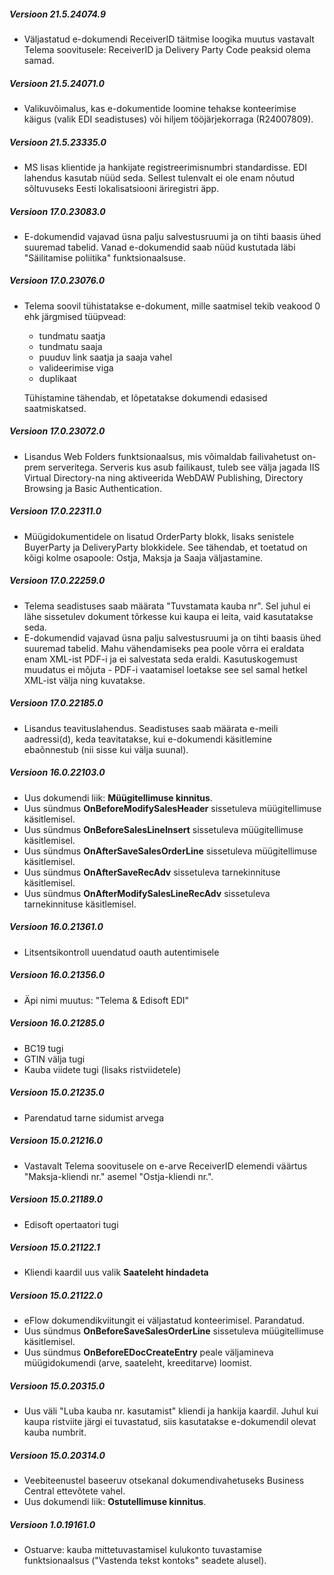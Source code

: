 ---
---

##### Versioon 21.5.24074.9
- Väljastatud e-dokumendi ReceiverID täitmise loogika muutus vastavalt Telema soovitusele: ReceiverID ja Delivery Party Code peaksid olema samad.

##### Versioon 21.5.24071.0
- Valikuvõimalus, kas e-dokumentide loomine tehakse konteerimise käigus (valik EDI seadistuses) või hiljem tööjärjekorraga (R24007809).

##### Versioon 21.5.23335.0
- MS lisas klientide ja hankijate registreerimisnumbri standardisse. EDI lahendus kasutab nüüd seda. Sellest tulenvalt ei ole enam nõutud sõltuvuseks Eesti lokalisatsiooni äriregistri äpp.

##### Versioon 17.0.23083.0
- E-dokumendid vajavad üsna palju salvestusruumi ja on tihti baasis ühed suuremad tabelid. Vanad e-dokumendid saab nüüd kustutada läbi "Säilitamise poliitika" funktsionaalsuse.

##### Versioon 17.0.23076.0
- Telema soovil tühistatakse e-dokument, mille saatmisel tekib veakood 0 ehk järgmised tüüpvead:
  - tundmatu saatja 
  - tundmatu saaja 
  - puuduv link saatja ja saaja vahel 
  - valideerimise viga 
  - duplikaat
  
  Tühistamine tähendab, et lõpetatakse dokumendi edasised saatmiskatsed.

##### Versioon 17.0.23072.0
- Lisandus Web Folders funktsionaalsus, mis võimaldab failivahetust on-prem serveritega. Serveris kus asub failikaust, tuleb see välja jagada IIS Virtual Directory-na ning aktiveerida WebDAW Publishing, Directory Browsing ja Basic Authentication.

##### Versioon 17.0.22311.0
- Müügidokumentidele on lisatud OrderParty blokk, lisaks senistele BuyerParty ja DeliveryParty blokkidele. See tähendab, et toetatud on kõigi kolme osapoole: Ostja, Maksja ja Saaja väljastamine.

##### Versioon 17.0.22259.0
- Telema seadistuses saab määrata "Tuvstamata kauba nr". Sel juhul ei lähe sissetulev dokument tõrkesse kui kaupa ei leita, vaid kasutatakse seda.
- E-dokumendid vajavad üsna palju salvestusruumi ja on tihti baasis ühed suuremad tabelid. Mahu vähendamiseks pea poole võrra ei eraldata enam XML-ist PDF-i ja ei salvestata seda eraldi. Kasutuskogemust muudatus ei mõjuta - PDF-i vaatamisel loetakse see sel samal hetkel XML-ist välja ning kuvatakse.

##### Versioon 17.0.22185.0
- Lisandus teavituslahendus. Seadistuses saab määrata e-meili aadressi(d), keda teavitatakse, kui e-dokumendi käsitlemine ebaõnnestub (nii sisse kui välja suunal).  
  
##### Versioon 16.0.22103.0
- Uus dokumendi liik: **Müügitellimuse kinnitus**.
- Uus sündmus **OnBeforeModifySalesHeader** sissetuleva müügitellimuse käsitlemisel.
- Uus sündmus **OnBeforeSalesLineInsert** sissetuleva müügitellimuse käsitlemisel.
- Uus sündmus **OnAfterSaveSalesOrderLine** sissetuleva müügitellimuse käsitlemisel.
- Uus sündmus **OnAfterSaveRecAdv** sissetuleva tarnekinnituse käsitlemisel.
- Uus sündmus **OnAfterModifySalesLineRecAdv** sissetuleva tarnekinnituse käsitlemisel.

##### Versioon 16.0.21361.0
- Litsentsikontroll uuendatud oauth autentimisele

##### Versioon 16.0.21356.0
- Äpi nimi muutus: "Telema & Edisoft EDI"

##### Versioon 16.0.21285.0
- BC19 tugi
- GTIN välja tugi
- Kauba viidete tugi (lisaks ristviidetele)

##### Versioon 15.0.21235.0
- Parendatud tarne sidumist arvega 
  
##### Versioon 15.0.21216.0
- Vastavalt Telema soovitusele on e-arve ReceiverID elemendi väärtus "Maksja-kliendi nr." asemel "Ostja-kliendi nr.".
  
##### Versioon 15.0.21189.0
- Edisoft opertaatori tugi

##### Versioon 15.0.21122.1
- Kliendi kaardil uus valik **Saateleht hindadeta**

##### Versioon 15.0.21122.0
- eFlow dokumendikviitungit ei väljastatud konteerimisel. Parandatud.
- Uus sündmus **OnBeforeSaveSalesOrderLine** sissetuleva müügitellimuse käsitlemisel.
- Uus sündmus **OnBeforeEDocCreateEntry** peale väljamineva müügidokumendi (arve, saateleht, kreeditarve) loomist.

##### Versioon 15.0.20315.0
- Uus väli "Luba kauba nr. kasutamist" kliendi ja hankija kaardil. Juhul kui kaupa ristviite järgi ei tuvastatud, siis kasutatakse e-dokumendil olevat kauba numbrit.

##### Versioon 15.0.20314.0
- Veebiteenustel baseeruv otsekanal dokumendivahetuseks Business Central ettevõtete vahel.
- Uus dokumendi liik: **Ostutellimuse kinnitus**.

##### Versioon 1.0.19161.0
- Ostuarve: kauba mittetuvastamisel kulukonto tuvastamise funktsionaalsus ("Vastenda tekst kontoks" seadete alusel).
